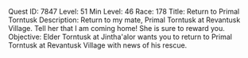 Quest ID: 7847
Level: 51
Min Level: 46
Race: 178
Title: Return to Primal Torntusk
Description: Return to my mate, Primal Torntusk at Revantusk Village. Tell her that I am coming home! She is sure to reward you.
Objective: Elder Torntusk at Jintha'alor wants you to return to Primal Torntusk at Revantusk Village with news of his rescue.

